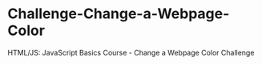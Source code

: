 # Challenge-Change-a-Webpage-Color
HTML/JS: JavaScript Basics Course - Change a Webpage Color Challenge
